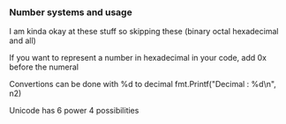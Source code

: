 ### Number systems and usage

I am kinda okay at these stuff so skipping these (binary octal hexadecimal and all)

If you want to represent a number in hexadecimal in your code, add 0x before the numeral 


Convertions can be done with %d to decimal
fmt.Printf("Decimal : %d\n", n2)


Unicode has 6 power 4 possibilities

